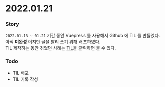 # 2022.01.21 

### Story
`2022.01.13 ~ 01.21` 기간 동안 Vuepress 를 사용해서 Github 에 TIL 를 만들었다.    
아직 **미완성** 이지만 글을 빨리 쓰기 위해 배포하였다.     
TIL 제작하는 동안 겪었던 사례는 [TIL](/TIL/project/TIL)을 클릭하면 볼 수 있다.

### Todo
- TIL 배포
- TIL 기록 작성
